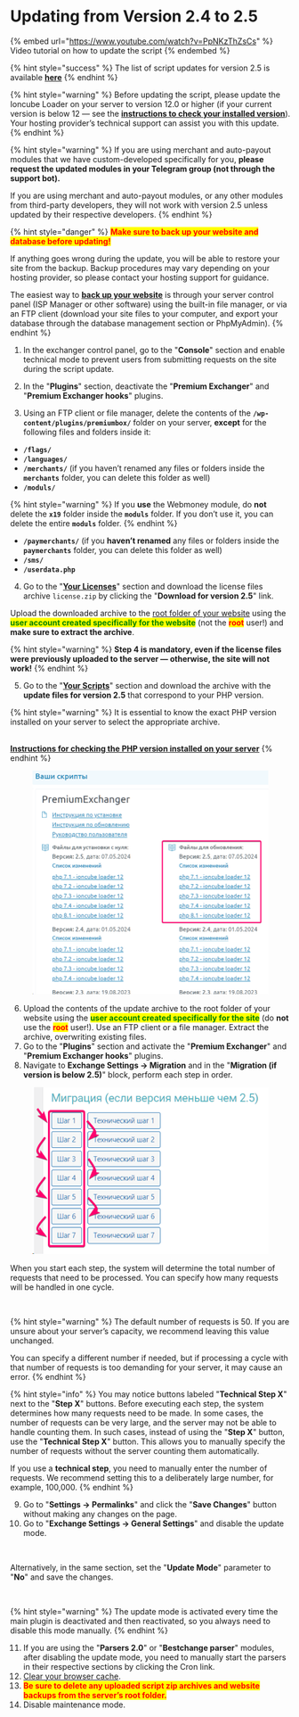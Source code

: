 # Updating from Version 2.4 to 2.5

{% embed url="https://www.youtube.com/watch?v=PpNKzThZsCs" %}
Video tutorial on how to update the script
{% endembed %}

{% hint style="success" %}
The list of script updates for version 2.5 is available [**here**](https://premium.gitbook.io/main/pered-nachalom-raboty/instrukciya-po-obnovleniyu-skripta/spisok-obnovlenii#versiya-2.5)
{% endhint %}

{% hint style="warning" %}
Before updating the script, please update the Ioncube Loader on your server to version 12.0 or higher (if your current version is below 12 — see the [**instructions to check your installed version**](https://premium.gitbook.io/main/osnovnye-nastroiki/faq/kak-obnovit-ioncube-loader)). Your hosting provider’s technical support can assist you with this update.
{% endhint %}

{% hint style="warning" %}
If you are using merchant and auto-payout modules that we have custom-developed specifically for you, **please request the updated modules in your Telegram group (not through the support bot).**

If you are using merchant and auto-payout modules, or any other modules from third-party developers, they will not work with version 2.5 unless updated by their respective developers.
{% endhint %}

{% hint style="danger" %}
<mark style="color:red;">**Make sure to back up your website and database before updating!**</mark>

If anything goes wrong during the update, you will be able to restore your site from the backup. Backup procedures may vary depending on your hosting provider, so please contact your hosting support for guidance.

The easiest way to [**back up your website**](https://premium.gitbook.io/main/osnovnye-nastroiki/faq/kak-sdelat-bekap-saita) is through your server control panel (ISP Manager or other software) using the built-in file manager, or via an FTP client (download your site files to your computer, and export your database through the database management section or PhpMyAdmin).
{% endhint %}

1. In the exchanger control panel, go to the "**Console**" section and enable technical mode to prevent users from submitting requests on the site during the script update.

2. In the "**Plugins**" section, deactivate the "**Premium Exchanger**" and "**Premium Exchanger hooks**" plugins.

3. Using an FTP client or file manager, delete the contents of the **`/wp-content/plugins/premiumbox/`** folder on your server, **except** for the following files and folders inside it:

* **`/flags/`**
* **`/languages/`**
* **`/merchants/`** (if you haven’t renamed any files or folders inside the **`merchants`** folder, you can delete this folder as well)
* **`/moduls/`**

{% hint style="warning" %}
If you **use** the Webmoney module, do **not** delete the **`x19`** folder inside the **`moduls`** folder. If you don’t use it, you can delete the entire **`moduls`** folder.
{% endhint %}

* **`/paymerchants/`** (if you **haven’t renamed** any files or folders inside the **`paymerchants`** folder, you can delete this folder as well)
* **`/sms/`**
* **`/userdata.php`**

4. Go to the "[**Your Licenses**](https://premiumexchanger.com/ulicense/)" section and download the license files archive `license.zip` by clicking the "**Download for version 2.5**" link.

Upload the downloaded archive to the [root folder of your website](https://premium.gitbook.io/main/osnovnye-nastroiki/faq/kak-naiti-kornevuyu-papku-saita-na-servere) using the <mark style="color:green;">**user account created specifically for the website**</mark> (not the <mark style="color:red;">**root**</mark> user!) and **make sure to extract the archive**.

{% hint style="warning" %}
**Step 4 is mandatory, even if the license files were previously uploaded to the server — otherwise, the site will not work!**
{% endhint %}

5. Go to the "[**Your Scripts**](https://premiumexchanger.com/uscripts/)" section and download the archive with the **update files for version 2.5** that correspond to your PHP version.

{% hint style="warning" %}
It is essential to know the exact PHP version installed on your server to select the appropriate archive.

\
[**Instructions for checking the PHP version installed on your server**](https://premium.gitbook.io/main/osnovnye-nastroiki/faq/kak-proverit-versiyu-php-ustanovlennuyu-na-servere)
{% endhint %}

<figure><img src="../../.gitbook/assets/image (1727).png" alt="" width="563"><figcaption></figcaption></figure>

6. Upload the contents of the update archive to the root folder of your website using the <mark style="color:green;">**user account created specifically for the site**</mark> (do **not** use the <mark style="color:red;">**root**</mark> user!). Use an FTP client or a file manager. Extract the archive, overwriting existing files.
7. Go to the "**Plugins**" section and activate the "**Premium Exchanger**" and "**Premium Exchanger hooks**" plugins.
8. Navigate to **Exchange Settings → Migration** and in the "**Migration (if version is below 2.5)**" block, perform each step in order.

<figure><img src="../../.gitbook/assets/image (1728).png" alt=""><figcaption></figcaption></figure>

When you start each step, the system will determine the total number of requests that need to be processed. You can specify how many requests will be handled in one cycle.

<figure><img src="https://premium.gitbook.io/~gitbook/image?url=https%3A%2F%2F2574066779-files.gitbook.io%2F%7E%2Ffiles%2Fv0%2Fb%2Fgitbook-x-prod.appspot.com%2Fo%2Fspaces%252Fm9kqZXsNykrN6VyxxXBO%252Fuploads%252FFWLOCy5yHQlES4XZhyNP%252Fimage.png%3Falt%3Dmedia%26token%3D816f2042-40ad-417d-a819-dbab4d1cdaed&#x26;width=768&#x26;dpr=4&#x26;quality=100&#x26;sign=4f8942c4fdec930998beb26d9d6e249c4bda071b60c73d1199f594510b85daed" alt=""><figcaption></figcaption></figure>

{% hint style="warning" %}
The default number of requests is 50. If you are unsure about your server’s capacity, we recommend leaving this value unchanged.

You can specify a different number if needed, but if processing a cycle with that number of requests is too demanding for your server, it may cause an error.
{% endhint %}

{% hint style="info" %}
You may notice buttons labeled "**Technical Step X**" next to the "**Step X**" buttons. Before executing each step, the system determines how many requests need to be made. In some cases, the number of requests can be very large, and the server may not be able to handle counting them. In such cases, instead of using the "**Step X**" button, use the "**Technical Step X**" button. This allows you to manually specify the number of requests without the server counting them automatically.

If you use a **technical step**, you need to manually enter the number of requests. We recommend setting this to a deliberately large number, for example, 100,000.
{% endhint %}

9. Go to "**Settings → Permalinks**" and click the "**Save Changes**" button without making any changes on the page.  
10. Go to "**Exchange Settings → General Settings**" and disable the update mode.

<figure><img src="https://premium.gitbook.io/~gitbook/image?url=https%3A%2F%2F2574066779-files.gitbook.io%2F%7E%2Ffiles%2Fv0%2Fb%2Fgitbook-x-prod.appspot.com%2Fo%2Fspaces%252Fm9kqZXsNykrN6VyxxXBO%252Fuploads%252FqD6Colq0xrmFjalnTI1c%252Fimage.png%3Falt%3Dmedia%26token%3D5e3e18f3-4570-4531-9ede-3e2f5a3348b9&#x26;width=768&#x26;dpr=4&#x26;quality=100&#x26;sign=377a9d72ec32e510daea3924a85e30a80b644de9ef0d6ba9cae571a68720010a" alt=""><figcaption></figcaption></figure>

Alternatively, in the same section, set the "**Update Mode**" parameter to "**No**" and save the changes.

<figure><img src="https://premium.gitbook.io/~gitbook/image?url=https%3A%2F%2F2574066779-files.gitbook.io%2F%7E%2Ffiles%2Fv0%2Fb%2Fgitbook-x-prod.appspot.com%2Fo%2Fspaces%252Fm9kqZXsNykrN6VyxxXBO%252Fuploads%252FD5YdRKPsWXynjlHPwdlM%252Fimage.png%3Falt%3Dmedia%26token%3D4bd5505a-e775-4478-b296-7d2bc5674825&#x26;width=768&#x26;dpr=4&#x26;quality=100&#x26;sign=18e1d61f8a35ed927e0d7be63e76703a80a07fda96c68b7bfa5405c5caf7da73" alt=""><figcaption></figcaption></figure>

{% hint style="warning" %}
The update mode is activated every time the main plugin is deactivated and then reactivated, so you always need to disable this mode manually.
{% endhint %}

11. If you are using the "**Parsers 2.0**" or "**Bestchange parser**" modules, after disabling the update mode, you need to manually start the parsers in their respective sections by clicking the Cron link.  
12. [Clear your browser cache](https://www.unisender.com/ru/blog/kak-ochistit-kehsh-v-brauzerah/).  
13. <mark style="color:red;">**Be sure to delete any uploaded script zip archives and website backups from the server’s root folder.**</mark>  
14. Disable maintenance mode.